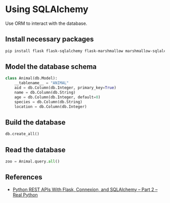 # Using SQLAlchemy

Use ORM to interact with the database.

## Install necessary packages

```bash
pip install flask flask-sqlalchemy flask-marshmallow marshmallow-sqlalchemy
```

## Model the database schema

```python
class Animal(db.Model):
    __tablename__ = "ANIMAL"
    aid = db.Column(db.Integer, primary_key=True)
    name = db.Column(db.String)
    age = db.Column(db.Integer, default=0)
    species = db.Column(db.String)
    location = db.Column(db.Integer)
```

## Build the database

```python
db.create_all()
```

## Read the database

```python
zoo = Animal.query.all()
```

## References

* [Python REST APIs With Flask, Connexion, and SQLAlchemy – Part 2 – Real Python](https://realpython.com/flask-connexion-rest-api-part-2/)
